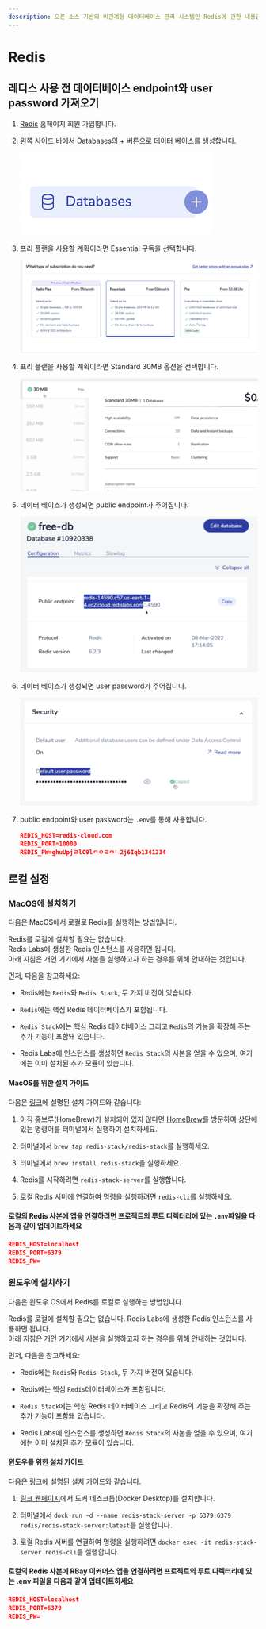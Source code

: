 ```yaml
---
description: 오픈 소스 기반의 비관계형 데이터베이스 관리 시스템인 Redis에 관한 내용입니다.
---
```


# Redis

## 레디스 사용 전 데이터베이스 endpoint와 user password 가져오기

1. [Redis](https://redis.io/lp/try1/?utm_campaign=gg_s_brand_acq_apac-en_21161918358&utm_source=google&utm_medium=cpc&utm_content=redis_exact&utm_term=&gad_source=1&gclid=Cj0KCQiA9667BhDoARIsANnamQa61RJu2wtjN6wVdTvi0pqH7RHusQrufKeh6bMpJdzYFKCOU1VnbekaAohrEALw_wcB) 홈페이지 회원 가입합니다.

2. 왼쪽 사이드 바에서 Databases의 + 버튼으로 데이터 베이스를 생성합니다.

   ![redis01](./img/redis01.png)

3. 프리 플랜을 사용할 계획이라면 Essential 구독을 선택합니다.

   ![redis02](./img/redis02.png)

4. 프리 플랜을 사용할 계획이라면 Standard 30MB 옵션을 선택합니다.

   ![redis03](./img/redis03.png)

5. 데이터 베이스가 생성되면 public endpoint가 주어집니다.

   ![redis04](./img/redis04.png)

6. 데이터 베이스가 생성되면 user password가 주어집니다.

   ![redis05](./img/redis05.png)

7. public endpoint와 user password는 `.env`를 통해 사용합니다.

   ```json
   REDIS_HOST=redis-cloud.com
   REDIS_PORT=10000
   REDIS_PW=ghuUpjㄹlC9lㅁㅇㄹㅁㄴ2j6Iqb1341234
   ```

## 로컬 설정

### MacOS에 설치하기

다음은 MacOS에서 로컬로 Redis를 실행하는 방법입니다.

Redis를 로컬에 설치할 필요는 없습니다.\
Redis Labs에 생성한 Redis 인스턴스를 사용하면 됩니다.\
아래 지침은 개인 기기에서 사본을 실행하고자 하는 경우를 위해 안내하는 것입니다.

먼저, 다음을 참고하세요:

- Redis에는 `Redis`와 `Redis Stack`, 두 가지 버전이 있습니다.

- `Redis`에는 핵심 Redis 데이터베이스가 포함됩니다.

- `Redis Stack`에는 핵심 Redis 데이터베이스 그리고 `Redis`의 기능을 확장해 주는 추가 기능이 포함돼 있습니다.

- Redis Labs에 인스턴스를 생성하면 `Redis Stack`의 사본을 얻을 수 있으며, 여기에는 이미 설치된 추가 모듈이 있습니다.

#### MacOS를 위한 설치 가이드

다음은 [링크](https://redis.io/docs/stack/get-started/install/mac-os/)에 설명된 설치 가이드와 같습니다:

1. 아직 홈브루(HomeBrew)가 설치되어 있지 않다면 [HomeBrew](https://brew.sh/)를 방문하여 상단에 있는 명령어를 터미널에서 실행하여 설치하세요.

2. 터미널에서 `brew tap redis-stack/redis-stack`를 실행하세요.

3. 터미널에서 `brew install redis-stack`을 실행하세요.

4. Redis를 시작하려면 `redis-stack-server`를 실행합니다.

5. 로컬 Redis 서버에 연결하여 명령을 실행하려면 `redis-cli`를 실행하세요.

#### 로컬의 Redis 사본에 앱을 연결하려면 프로젝트의 루트 디렉터리에 있는 `.env`파일을 다음과 같이 업데이트하세요

```json
REDIS_HOST=localhost
REDIS_PORT=6379
REDIS_PW=
```

### 윈도우에 설치하기

다음은 윈도우 OS에서 Redis를 로컬로 실행하는 방법입니다.

Redis를 로컬에 설치할 필요는 없습니다. Redis Labs에 생성한 Redis 인스턴스를 사용하면 됩니다.\
아래 지침은 개인 기기에서 사본을 실행하고자 하는 경우를 위해 안내하는 것입니다.

먼저, 다음을 참고하세요:

- Redis에는 `Redis`와 `Redis Stack`, 두 가지 버전이 있습니다.

- Redis에는 핵심 `Redis`데이터베이스가 포함됩니다.

- `Redis Stack`에는 핵심 Redis 데이터베이스 그리고 Redis의 기능을 확장해 주는 추가 기능이 포함돼 있습니다.

- Redis Labs에 인스턴스를 생성하면 `Redis Stack`의 사본을 얻을 수 있으며, 여기에는 이미 설치된 추가 모듈이 있습니다.

#### 윈도우를 위한 설치 가이드

다음은 [링크](https://redis.io/docs/stack/get-started/install/docker/)에 설명된 설치 가이드와 같습니다.

1. [링크 웹페이지](https://docs.docker.com/desktop/windows/install/)에서 도커 데스크톱(Docker Desktop)를 설치합니다.

2. 터미널에서 `dock run -d --name redis-stack-server -p 6379:6379 redis/redis-stack-server:latest`를 실행합니다.

3. 로컬 Redis 서버를 연결하여 명령을 실행하려면 `docker exec -it redis-stack-server redis-cli`를 실행합니다.

#### 로컬의 Redis 사본에 RBay 이커머스 앱을 연결하려면 프로젝트의 루트 디렉터리에 있는 .env 파일을 다음과 같이 업데이트하세요

```json
REDIS_HOST=localhost
REDIS_PORT=6379
REDIS_PW=
```
